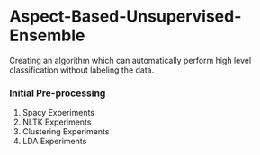 # Aspect-Based-Unsupervised-Ensemble
Creating an algorithm which can automatically perform high level classification without labeling the data.

### Initial Pre-processing

1. Spacy Experiments
2. NLTK Experiments
3. Clustering Experiments
4. LDA Experiments

